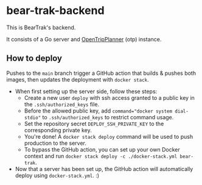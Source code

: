 # bear-trak-backend

This is BearTrak's backend.

It consists of a Go server and [OpenTripPlanner](https://www.opentripplanner.org/) (otp) instance.

## How to deploy

Pushes to the `main` branch trigger a GitHub action that builds & pushes both images, then updates the deployment with `docker stack`.

- When first setting up the server side, follow these steps:
  - Create a new user `deploy` with ssh access granted to a public key in the `.ssh/authorized_keys` file.
  - Before the allowed public key, add `command="docker system dial-stdio"` to `.ssh/authorized_keys` to restrict command usage.
  - Set the repository secret `DEPLOY_SSH_PRIVATE_KEY` to the corresponding private key.
  - You're done! A `docker stack deploy` command will be used to push production to the server.
  - To bypass the GitHub action, you can set up your own Docker context and run `docker stack deploy -c ./docker-stack.yml bear-trak`.
- Now that a server has been set up, the GitHub action will automatically deploy using `docker-stack.yml`. :)

